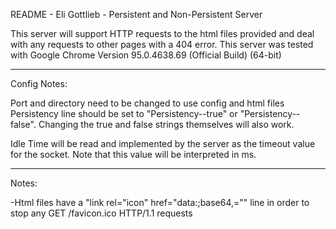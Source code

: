 README - Eli Gottlieb - Persistent and Non-Persistent Server

This server will support HTTP requests to the html files provided and deal with any requests to other pages with a 404 error.
This server was tested with Google Chrome Version 95.0.4638.69 (Official Build) (64-bit)
****
Config Notes:

Port and directory need to be changed to use config and html files
Persistency line should be set to "Persistency--true" or "Persistency--false". Changing the true and false strings themselves will also work.

Idle Time will be read and implemented by the server as the timeout value for the socket. Note that this value will be interpreted in ms.
****
Notes:

-Html files have a "link rel="icon" href="data:;base64,="" line in order to stop any GET /favicon.ico HTTP/1.1 requests 

